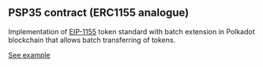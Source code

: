 ## PSP35 contract (ERC1155 analogue)

Implementation of [EIP-1155](https://eips.ethereum.org/EIPS/eip-1155) token standard with batch extension in Polkadot blockchain that allows batch transferring of tokens.

[See example](https://supercolony-net.github.io/openbrush-contracts/smart-contracts/psp35/extensions/psp35batch)
